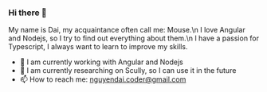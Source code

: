 ### Hi there 👋

My name is Dai, my acquaintance often call me: Mouse.\n 
I love Angular and Nodejs, so I try to find out everything about them.\n
I have a passion for Typescript, I always want to learn to improve my skills.

- 🔭 I am currently working with Angular and Nodejs
- 🌱 I am currently researching on Scully, so I can use it in the future
- 📫 How to reach me: nguyendai.coder@gmail.com

<!--
**ngtrdai197/ngtrdai197** is a ✨ _special_ ✨ repository because its `README.md` (this file) appears on your GitHub profile.

Here are some ideas to get you started:

- 🔭 I’m currently working on ...
- 🌱 I’m currently learning ...
- 👯 I’m looking to collaborate on ...
- 🤔 I’m looking for help with ...
- 💬 Ask me about ...
- 📫 How to reach me: ...
- 😄 Pronouns: ...
- ⚡ Fun fact: ...
-->
